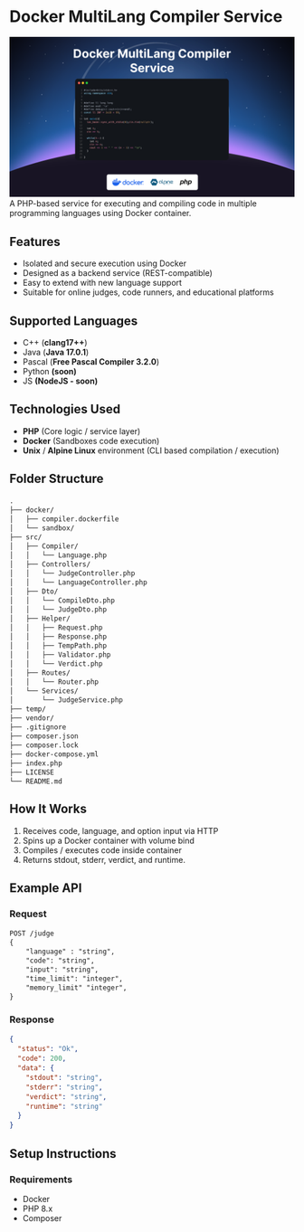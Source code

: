 # Docker MultiLang Compiler Service
![alt text](https://github.com/canonflow/docker-multilang-compiler-service/blob/main/assets/banner.png?raw=true)
A PHP-based service for executing and compiling code in multiple programming languages using Docker container.

## Features
- Isolated and secure execution using Docker
- Designed as a backend service (REST-compatible)
- Easy to extend with new language support
- Suitable for online judges, code runners, and educational platforms

## Supported Languages
- C++ (**clang17++**)
- Java (**Java 17.0.1**)
- Pascal (**Free Pascal Compiler 3.2.0**)
- Python **(soon)**
- JS **(NodeJS - soon)**

## Technologies Used
- **PHP** (Core logic / service layer)
- **Docker** (Sandboxes code execution)
- **Unix** / **Alpine Linux** environment (CLI based compilation / execution)

## Folder Structure
```
.
├── docker/
│   ├── compiler.dockerfile
│   └── sandbox/
├── src/
│   ├── Compiler/
│   │   └── Language.php
│   ├── Controllers/
│   │   └── JudgeController.php
│   │   └── LanguageController.php
│   ├── Dto/
│   │   └── CompileDto.php
│   │   └── JudgeDto.php
│   ├── Helper/
│   │   ├── Request.php
│   │   ├── Response.php
│   │   ├── TempPath.php
│   │   ├── Validator.php
│   │   └── Verdict.php
│   ├── Routes/
│   │   └── Router.php
│   └── Services/
│       └── JudgeService.php
├── temp/
├── vendor/
├── .gitignore
├── composer.json
├── composer.lock
├── docker-compose.yml
├── index.php
├── LICENSE
└── README.md
```

## How It Works
1. Receives code, language, and option input via HTTP
2. Spins up a Docker container with volume bind
3. Compiles / executes code inside container
4. Returns stdout, stderr, verdict, and runtime.

## Example API
### Request
```http
POST /judge
{
    "language" : "string",
    "code": "string",
    "input": "string",
    "time_limit": "integer",
    "memory_limit" "integer",
}
```
### Response
```json
{
  "status": "Ok",
  "code": 200,
  "data": {
    "stdout": "string",
    "stderr": "string",
    "verdict": "string",
    "runtime": "string"
  }
}
```

## Setup Instructions
### Requirements
- Docker
- PHP 8.x
- Composer
